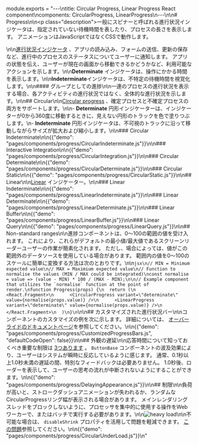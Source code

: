 module.exports = "---\ntitle: Circular Progress, Linear Progress React component\ncomponents: CircularProgress, LinearProgress\n---\n\n# Progress\n\n<p class=\"description\">一般にスピナーと呼ばれる進行状況インジケータは、指定されていない待機時間を表したり、プロセスの長さを表示します。 アニメーションはJavaScriptではなくCSSで動作します。</p>\n\n[進行状況インジケータ](https://material.io/design/components/progress-indicators.html) 、アプリの読み込み、フォームの送信、更新の保存など、進行中のプロセスのステータスについてユーザーに通知します。 アプリの状態を伝え、ユーザーが現在の画面から移動できるかどうかなど、利用可能なアクションを示します。\n\n**Determinate** インジケータは、操作にかかる時間を表示します。\n\n**Indeterminate**インジケータは、不特定の待機時間を視覚化します。\n\n#### グループとしての進捗\n\n一連のプロセスの進行状況を表示する場合、各アクティビティの進行状況ではなく、全体的な進行状況を示します。\n\n## Circular\n\n[Circular progress](https://material.io/design/components/progress-indicators.html#circular-progress-indicators) 、確定プロセスと不確定プロセスの両方をサポートします。\n\n- **Determinate** 円形インジケーターは、インジケーターが0から360度に移動するときに、見えない円形のトラックを色で塗りつぶします。\n- **Indeterminate** 円形インジケータは、不可視のトラックに沿って移動しながらサイズが拡大および縮小します。\n\n### Circular Indeterminate\n\n{{\"demo\": \"pages/components/progress/CircularIndeterminate.js\"}}\n\n### Interactive Integration\n\n{{\"demo\": \"pages/components/progress/CircularIntegration.js\"}}\n\n### Circular Determinate\n\n{{\"demo\": \"pages/components/progress/CircularDeterminate.js\"}}\n\n### Circular Static\n\n{{\"demo\": \"pages/components/progress/CircularStatic.js\"}}\n\n## Linear\n\n[Linear](https://material.io/design/components/progress-indicators.html#linear-progress-indicators) インジケーター。\n\n### Linear Indeterminate\n\n{{\"demo\": \"pages/components/progress/LinearIndeterminate.js\"}}\n\n### Linear Determinate\n\n{{\"demo\": \"pages/components/progress/LinearDeterminate.js\"}}\n\n### Linear Buffer\n\n{{\"demo\": \"pages/components/progress/LinearBuffer.js\"}}\n\n### Linear Query\n\n{{\"demo\": \"pages/components/progress/LinearQuery.js\"}}\n\n## Non-standard ranges\n\n進捗コンポーネントは、0〜100の範囲の値を受け入れます。 これにより、これらがデフォルトの最小値/最大値であるスクリーンリーダーユーザーの作業が簡素化されます。 ただし、場合によっては、値がこの範囲外のデータソースを使用している場合があります。 範囲内の値を0〜100のスケールに簡単に変換する方法は次のとおりです。\n\n```jsx\n// MIN = Minimum expected value\n// MAX = Maximium expected value\n// Function to normalise the values (MIN / MAX could be integrated)\nconst normalise = value => (value - MIN) * 100 / (MAX - MIN);\n\n// Example component that utilizes the `normalise` function at the point of render.\nfunction Progress(props) {\n  return (\n    <React.Fragment>\n      <CircularProgress variant=\"determinate\" value={normalise(props.value)} />\n      <LinearProgress variant=\"determinate\" value={normalise(props.value)} />\n    </React.Fragment>\n  )\n}\n```\n\n## カスタマイズされた進行状況バー\n\nコンポーネントのカスタマイズの例を次に示します。 詳細については、 [オーバーライドのドキュメントページ](/customization/components/)を参照してください。\n\n{{\"demo\": \"pages/components/progress/CustomizedProgressBars.js\", \"defaultCodeOpen\": false}}\n\n## 外観の遅延\n\n応答時間について知っておくべき重要な制限は [3つあります](https://www.nngroup.com/articles/response-times-3-important-limits/) 。 `ButtonBase` コンポーネントの波及効果により、ユーザーはシステムが瞬時に反応しているように感じます。 通常、0.1秒以上1.0秒未満の遅延の間、特別なフィードバックは必要ありません。 1.0秒後、ローダーを表示して、ユーザーの思考の流れが中断されないようにすることができます。\n\n{{\"demo\": \"pages/components/progress/DelayingAppearance.js\"}}\n\n## 制限\n\n負荷が高いと、ストロークダッシュアニメーションが失われるか、ランダムなCircularProgressリング幅が表示される場合があります。 メインレンダリングスレッドをブロックしないように、プロセッサを集中的に使用する操作をWebワーカーで、またはバッチで実行する必要があります。\n\n![heavy load](/static/images/progress/heavy-load.gif)\n\n不可能な場合は、 `disableShrink` プロパティを活用して問題を軽減できます。 [この問題](https://github.com/Foso/material-ui/issues/10327)参照してください。\n\n{{\"demo\": \"pages/components/progress/CircularUnderLoad.js\"}}\n"